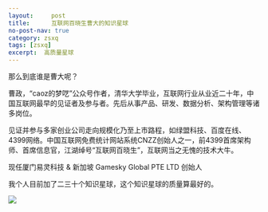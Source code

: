 ```yaml
---
layout:     post
title:      互联网百晓生曹大的知识星球
no-post-nav: true
category: zsxq
tags: [zsxq]
excerpt:  高质量星球
---
```


那么到底谁是曹大呢？

曹政，“caoz的梦呓”公众号作者，清华大学毕业，互联网行业从业近二十年，中国互联网最早的见证者及参与者。先后从事产品、研发、数据分析、架构管理等诸多岗位。

见证并参与多家创业公司走向规模化乃至上市路程，如绿盟科技、百度在线、4399网络。中国互联网免费统计网站系统CNZZ创始人之一，前4399首席架构师、首席信息官，江湖绰号“互联网百晓生”，互联网当之无愧的技术大牛。

现任厦门易灵科技 & 新加坡 Gamesky Global PTE LTD 创始人


我个人目前加了二三十个知识星球，这个知识星球的质量算最好的。

![](http://www.ityoukow.com/assets/images/2019/zsxq/caoz.jpg)

